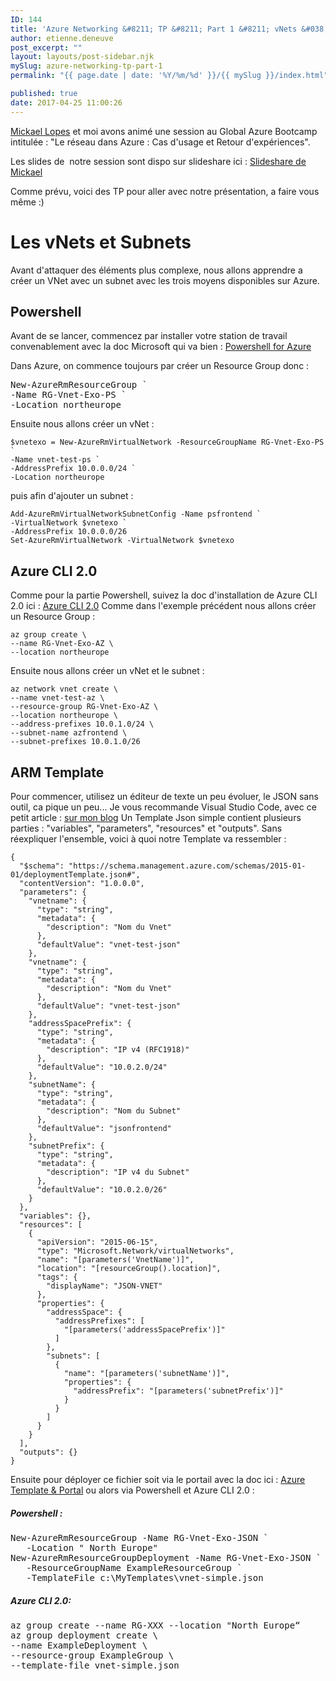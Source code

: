 ```yaml
---
ID: 144
title: 'Azure Networking &#8211; TP &#8211; Part 1 &#8211; vNets &#038; Subnets'
author: etienne.deneuve
post_excerpt: ""
layout: layouts/post-sidebar.njk
mySlug: azure-networking-tp-part-1
permalink: "{{ page.date | date: '%Y/%m/%d' }}/{{ mySlug }}/index.html"

published: true
date: 2017-04-25 11:00:26
---
```

<a href="https://www.linkedin.com/in/lopesmickael">Mickael Lopes</a> et moi avons animé une session au Global Azure Bootcamp intitulée : "Le réseau dans Azure : Cas d'usage et Retour d'expériences".

Les slides de  notre session sont dispo sur slideshare ici : <a href="https://www.slideshare.net/MickaelLOPES91/gab-le-rseau-dans-azure">Slideshare de Mickael</a>

Comme prévu, voici des TP pour aller avec notre présentation, a faire vous même :)
<h1>Les vNets et Subnets</h1>
Avant d'attaquer des éléments plus complexe, nous allons apprendre a créer un VNet avec un subnet avec les trois moyens disponibles sur Azure.
<h2>Powershell</h2>
Avant de se lancer, commencez par installer votre station de travail convenablement avec la doc Microsoft qui va bien : <a href="https://docs.microsoft.com/fr-fr/powershell/azureps-cmdlets-docs">Powershell for Azure</a>

Dans Azure, on commence toujours par créer un Resource Group donc :
<pre>New-AzureRmResourceGroup `
-Name RG-Vnet-Exo-PS `
-Location northeurope</pre>
Ensuite nous allons créer un vNet :
<pre><code class="lang-powershell">$vnetexo = New-AzureRmVirtualNetwork -ResourceGroupName RG-Vnet-Exo-PS `
-Name vnet-test-ps `
-AddressPrefix 10.0.0.0/24 `
-Location northeurope</code></pre>
puis afin d'ajouter un subnet :
<pre><code class="lang-powershell">Add-AzureRmVirtualNetworkSubnetConfig -Name psfrontend `
-VirtualNetwork $vnetexo `
-AddressPrefix 10.0.0.0/26
Set-AzureRmVirtualNetwork -VirtualNetwork $vnetexo</code></pre>
<h2>Azure CLI 2.0</h2>
Comme pour la partie Powershell, suivez la doc d'installation de Azure CLI 2.0 ici : <a href="https://docs.microsoft.com/en-us/cli/azure/install-azure-cli">Azure CLI 2.0</a>
Comme dans l'exemple précédent nous allons créer un Resource Group :
<pre><code class="lang-bash">az group create \
--name RG-Vnet-Exo-AZ \
--location northeurope
</code></pre>
Ensuite nous allons créer un vNet et le subnet :
<pre><code class="lang-bash">az network vnet create \
--name vnet-test-az \
--resource-group RG-Vnet-Exo-AZ \
--location northeurope \
--address-prefixes 10.0.1.0/24 \
--subnet-name azfrontend \
--subnet-prefixes 10.0.1.0/26
</code></pre>
<h2>ARM Template</h2>
Pour commencer, utilisez un éditeur de texte un peu évoluer, le JSON sans outil, ca pique un peu... Je vous recommande Visual Studio Code, avec ce petit article : <a href="https://etienne.deneuve.xyz/2017/01/26/visual-studio-code-pour-ansible-terraform/" target="_blank" rel="noopener noreferrer">sur mon blog</a>
Un Template Json simple contient plusieurs parties : "variables", "parameters", "resources" et "outputs". Sans réexpliquer l'ensemble, voici à quoi notre Template va ressembler :
<pre><code class="lang-json">{
  "$schema": "https://schema.management.azure.com/schemas/2015-01-01/deploymentTemplate.json#",
  "contentVersion": "1.0.0.0",
  "parameters": {
    "vnetname": {
      "type": "string",
      "metadata": {
        "description": "Nom du Vnet"
      },
      "defaultValue": "vnet-test-json"
    },
    "vnetname": {
      "type": "string",
      "metadata": {
        "description": "Nom du Vnet"
      },
      "defaultValue": "vnet-test-json"
    },
    "addressSpacePrefix": {
      "type": "string",
      "metadata": {
        "description": "IP v4 (RFC1918)"
      },
      "defaultValue": "10.0.2.0/24"
    },
    "subnetName": {
      "type": "string",
      "metadata": {
        "description": "Nom du Subnet"
      },
      "defaultValue": "jsonfrontend"
    },
    "subnetPrefix": {
      "type": "string",
      "metadata": {
        "description": "IP v4 du Subnet"
      },
      "defaultValue": "10.0.2.0/26"
    }
  },
  "variables": {},
  "resources": [
    {
      "apiVersion": "2015-06-15",
      "type": "Microsoft.Network/virtualNetworks",
      "name": "[parameters('VnetName')]",
      "location": "[resourceGroup().location]",
      "tags": {
        "displayName": "JSON-VNET"
      },
      "properties": {
        "addressSpace": {
          "addressPrefixes": [
            "[parameters('addressSpacePrefix')]"
          ]
        },
        "subnets": [
          {
            "name": "[parameters('subnetName')]",
            "properties": {
              "addressPrefix": "[parameters('subnetPrefix')]"
            }
          }
        ]
      }
    }
  ],
  "outputs": {}
}</code></pre>
Ensuite pour déployer ce fichier soit via le portail avec la doc ici : <a href="https://docs.microsoft.com/en-us/azure/azure-resource-manager/resource-group-template-deploy-portal">Azure Template &amp; Portal</a>
ou alors via Powershell et Azure CLI 2.0 :
<h5>Powershell :</h5>
<pre>New-AzureRmResourceGroup -Name RG-Vnet-Exo-JSON `
   -Location " North Europe"
New-AzureRmResourceGroupDeployment -Name RG-Vnet-Exo-JSON `
   -ResourceGroupName ExampleResourceGroup `
   -TemplateFile c:\MyTemplates\vnet-simple.json</pre>
<h5>Azure CLI 2.0:</h5>
<pre>az group create --name RG-XXX --location "North Europe“
az group deployment create \
--name ExampleDeployment \
--resource-group ExampleGroup \
--template-file vnet-simple.json</pre>